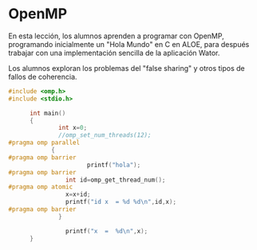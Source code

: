 # OpenMP

En esta lección, los alumnos aprenden a programar con OpenMP, programando inicialmente un "Hola Mundo" en C en ALOE, para después trabajar con una implementación sencilla de la aplicación Wator. 

Los alumnos exploran los problemas del "false sharing" y otros tipos de fallos de coherencia.

```c
#include <omp.h>
#include <stdio.h>

      int main()
      {
              int x=0;
              //omp_set_num_threads(12);
#pragma omp parallel
            {
#pragma omp barrier
                      printf("hola");
#pragma omp barrier
                int id=omp_get_thread_num();
#pragma omp atomic
                x=x+id;
                printf("id x  = %d %d\n",id,x);
#pragma omp barrier
              }

                printf("x  =  %d\n",x);
      }
```
